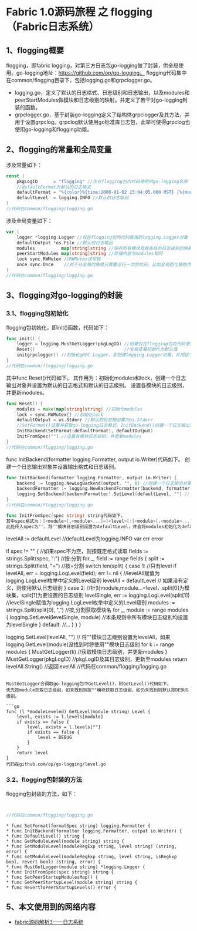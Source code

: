 # Fabric 1.0源码旅程 之 flogging（Fabric日志系统）

## 1、flogging概要

flogging，即fabric logging，对第三方日志包go-logging做了封装，供全局使用。go-logging地址：https://github.com/op/go-logging。
flogging代码集中在common/flogging目录下，包括logging.go和grpclogger.go。

* logging.go，定义了默认的日志格式、日志级别和日志输出，以及modules和peerStartModules做模块和日志级别的映射。并定义了若干对go-logging封装的函数。
* grpclogger.go，基于封装go-logging定义了结构体grpclogger及其方法，并用于设置grpclog。grpclog默认使用go标准库日志包，此举可使得grpclog也使用go-logging和flogging功能。

## 2、flogging的常量和全局变量

涉及常量如下：

```go
const (
	pkgLogID      = "flogging" //仅在flogging包内代码使用的go-logging名称
	//defaultFormat为默认的日志格式
	defaultFormat = "%{color}%{time:2006-01-02 15:04:05.000 MST} [%{module}] %{shortfunc} -> %{level:.4s} %{id:03x}%{color:reset} %{message}"
	defaultLevel  = logging.INFO //默认的日志级别
)
//代码在common/flogging/logging.go
```

涉及全局变量如下：

```go
var (
	logger *logging.Logger //仅在flogging包内代码使用的logging.Logger对象
	defaultOutput *os.File //默认的日志输出
	modules          map[string]string //保存所有模块及其各自的日志级别的映射
	peerStartModules map[string]string //存储内容与modules相同
	lock sync.RWMutex //RWMutex读写锁
	once sync.Once    //对于从全局的角度只需要运行一次的代码，比如全局初化操始作，go语言提供了一个Once类型来保证全局的唯一性操作
)
//代码在common/flogging/logging.go
```

## 3、flogging对go-logging的封装

### 3.1、flogging包初始化

flogging包初始化，即init()函数，代码如下：

```go
func init() {
	logger = logging.MustGetLogger(pkgLogID) //创建仅在flogging包内代码使用的logging.Logger对象
	Reset()                                  //全局变量初始化为默认值
	initgrpclogger() //初始化gRPC Logger，即创建logging.Logger对象，并用这个对象设置grpclog
}
//代码在common/flogging/logging.go
```

其中func Reset()代码如下。
其作用为：初始化modules和lock，创建一个日志输出对象并设置为默认的日志格式和默认的日志级别。
设置各模块的日志级别，并更新modules。

```go
func Reset() {
	modules = make(map[string]string) //初始化modules
	lock = sync.RWMutex{} //初始化lock
	defaultOutput = os.Stderr //默认的日志输出置为os.Stderr
	//SetFormat()设置并获取go-logging日志格式，InitBackend()创建一个日志输出对象并设置输出格式和日志级别
	InitBackend(SetFormat(defaultFormat), defaultOutput) 
	InitFromSpec("") //设置各模块日志级别，并更新modules
}
//代码在common/flogging/logging.go
```

func InitBackend(formatter logging.Formatter, output io.Writer)代码如下。
创建一个日志输出对象并设置输出格式和日志级别。

```go
func InitBackend(formatter logging.Formatter, output io.Writer) {
	backend := logging.NewLogBackend(output, "", 0) //创建一个日志输出对象
	backendFormatter := logging.NewBackendFormatter(backend, formatter) //设置日志输出对象的输出格式
	logging.SetBackend(backendFormatter).SetLevel(defaultLevel, "") //设置日志输出对象的日志级别
}
//代码在common/flogging/logging.go

func InitFromSpec(spec string) string代码如下。
其中spec格式为：[<module>[,<module>...]=]<level>[:[<module>[,<module>...]=]<level>...]。
此处传入spec为""，将""模块日志级别设置为defaultLevel，并会将modules初始化为defaultLevel。

```
levelAll := defaultLevel //defaultLevel为logging.INFO
var err error

if spec != "" { //如果spec不为空，则按既定格式读取
	fields := strings.Split(spec, ":") //按:分割
	for _, field := range fields {
		split := strings.Split(field, "=") //按=分割
		switch len(split) {
		case 1: //只有level
			if levelAll, err = logging.LogLevel(field); err != nil { //levelAll赋值为logging.LogLevel枚举中定义的Level级别
				levelAll = defaultLevel // 如果没有定义，则使用默认日志级别
			}
		case 2: //针对module,module...=level，split[0]为模块集，split[1]为要设置的日志级别
			levelSingle, err := logging.LogLevel(split[1]) //levelSingle赋值为logging.LogLevel枚举中定义的Level级别
			modules := strings.Split(split[0], ",") //按,分割获取模块名
			for _, module := range modules {
				logging.SetLevel(levelSingle, module) //本条规则中所有模块日志级别均设置为levelSingle
			}
		default:
			//...
		}
	}
}

logging.SetLevel(levelAll, "") // 将""模块日志级别设置为levelAll，如果logging.GetLevel(module)没找到时将使用""模块日志级别
for k := range modules {
	MustGetLogger(k) //获取模块日志级别，并更新modules
}
MustGetLogger(pkgLogID) //pkgLogID及其日志级别，更新至modules
return levelAll.String() //返回levelAll
//代码在common/flogging/logging.go
```

MustGetLogger会调取go-logging包中GetLevel()，附GetLevel()代码如下。
优先按module获取日志级别，如未找到则按""模块获取日志级别，如仍未找到则默认按DEBUG级别。

```go
func (l *moduleLeveled) GetLevel(module string) Level {
	level, exists := l.levels[module]
	if exists == false {
		level, exists = l.levels[""]
		if exists == false {
			level = DEBUG
		}
	}
	return level
}
代码在github.com/op/go-logging/level.go
```

### 3.2、flogging包封装的方法

flogging包封装的方法，如下：








```go


//代码在common/flogging/logging.go
```





	* func SetFormat(formatSpec string) logging.Formatter {
	* func InitBackend(formatter logging.Formatter, output io.Writer) {
	* func DefaultLevel() string {
	* func GetModuleLevel(module string) string {
	* func SetModuleLevel(moduleRegExp string, level string) (string, error) {
	* func setModuleLevel(moduleRegExp string, level string, isRegExp bool, revert bool) (string, error) {
	* func MustGetLogger(module string) *logging.Logger {
	* func InitFromSpec(spec string) string {
	* func SetPeerStartupModulesMap() {
	* func GetPeerStartupLevel(module string) string {
	* func RevertToPeerStartupLevels() error {


## 5、本文使用到的网络内容

* [fabric源码解析3——日志系统](http://blog.csdn.net/idsuf698987/article/details/75223986)

